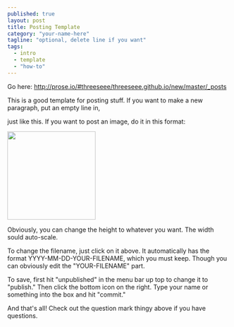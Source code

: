 ```yaml
---
published: true
layout: post
title: Posting Template
category: "your-name-here"
tagline: "optional, delete line if you want"
tags: 
  - intro
  - template
  - "how-to"
---
```


Go here: http://prose.io/#threeseee/threeseee.github.io/new/master/_posts

This is a good template for posting stuff. If you want to make a new paragraph, put an empty line in, 

just like this. If you want to post an image, do it in this format:

<img src="IMG-URL" height="200px">

Obviously, you can change the height to whatever you want. The width sould auto-scale.

To change the filename, just click on it above. It automatically has the format YYYY-MM-DD-YOUR-FILENAME, which you must keep. Though you can obviously edit the "YOUR-FILENAME" part. 

To save, first hit "unpublished" in the menu bar up top to change it to "publish." Then click the bottom icon on the right. Type your name or something into the box and hit "commit."

And that's all! Check out the question mark thingy above if you have questions.